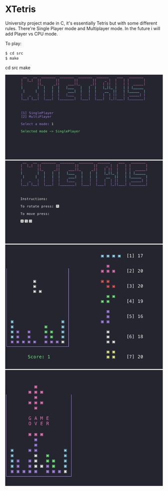 # XTetris

University project made in C, it's essentially Tetris but with some different rules.
There're Single Player mode and Multiplayer mode. In the future i will add Player vs
CPU mode.

To play:
```shell
$ cd src
$ make
```
cd src
make

![alt text](https://github.com/Nysed17/XTetris/blob/main/Screenshot/1.png)
![alt text](https://github.com/Nysed17/XTetris/blob/main/Screenshot/2.png)
![alt text](https://github.com/Nysed17/XTetris/blob/main/Screenshot/3.png)
![alt text](https://github.com/Nysed17/XTetris/blob/main/Screenshot/4.png)
